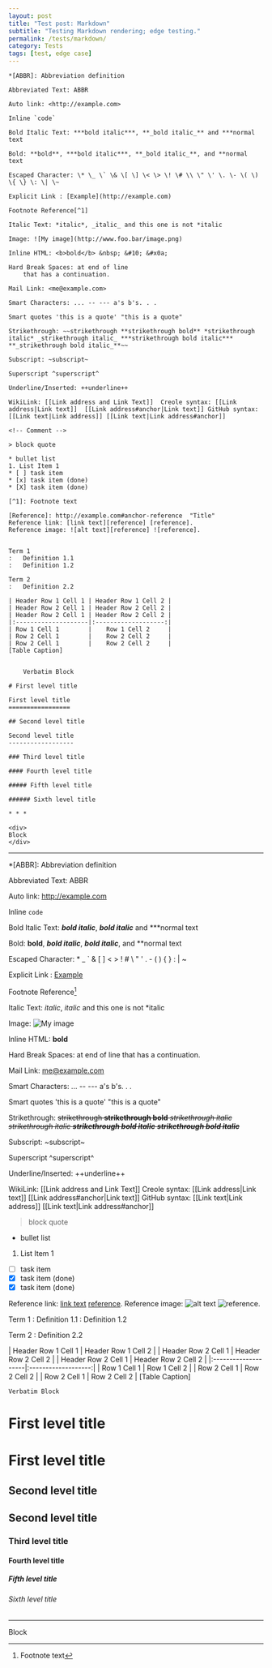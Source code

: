 ```yaml
---
layout: post
title: "Test post: Markdown"
subtitle: "Testing Markdown rendering; edge testing."
permalink: /tests/markdown/
category: Tests
tags: [test, edge case]
---
```



```
*[ABBR]: Abbreviation definition

Abbreviated Text: ABBR

Auto link: <http://example.com>

Inline `code`

Bold Italic Text: ***bold italic***, **_bold italic_** and ***normal text

Bold: **bold**, ***bold italic***, **_bold italic_**, and **normal text

Escaped Character: \* \_ \` \& \[ \] \< \> \! \# \\ \" \' \. \- \( \) \{ \} \: \| \~

Explicit Link : [Example](http://example.com)

Footnote Reference[^1]

Italic Text: *italic*, _italic_ and this one is not *italic

Image: ![My image](http://www.foo.bar/image.png)

Inline HTML: <b>bold</b> &nbsp; &#10; &#x0a;

Hard Break Spaces: at end of line
    that has a continuation.

Mail Link: <me@example.com>

Smart Characters: ... -- --- a's b's. . .

Smart quotes 'this is a quote' "this is a quote"

Strikethrough: ~~strikethrough **strikethrough bold** *strikethrough italic* _strikethrough italic_ ***strikethrough bold italic*** **_strikethrough bold italic_**~~

Subscript: ~subscript~

Superscript ^superscript^

Underline/Inserted: ++underline++

WikiLink: [[Link address and Link Text]]  Creole syntax: [[Link address|Link text]]  [[Link address#anchor|Link text]] GitHub syntax: [[Link text|Link address]] [[Link text|Link address#anchor]]

<!-- Comment -->

> block quote

* bullet list
1. List Item 1
* [ ] task item
* [x] task item (done)
* [X] task item (done)

[^1]: Footnote text

[Reference]: http://example.com#anchor-reference  "Title"
Reference link: [link text][reference] [reference].
Reference image: ![alt text][reference] ![reference].


Term 1
:   Definition 1.1
:   Definition 1.2

Term 2
:   Definition 2.2

| Header Row 1 Cell 1 | Header Row 1 Cell 2 |
| Header Row 2 Cell 1 | Header Row 2 Cell 2 |
| Header Row 2 Cell 1 | Header Row 2 Cell 2 |
|:--------------------|:-------------------:|
| Row 1 Cell 1        |    Row 1 Cell 2     |
| Row 2 Cell 1        |    Row 2 Cell 2     |
| Row 2 Cell 1        |    Row 2 Cell 2     |
[Table Caption]


    Verbatim Block

# First level title

First level title
=================

## Second level title

Second level title
------------------

### Third level title

#### Fourth level title

##### Fifth level title

###### Sixth level title

* * *

<div>
Block
</div>
```


---


*[ABBR]: Abbreviation definition

Abbreviated Text: ABBR

Auto link: <http://example.com>

Inline `code`

Bold Italic Text: ***bold italic***, **_bold italic_** and ***normal text

Bold: **bold**, ***bold italic***, **_bold italic_**, and **normal text

Escaped Character: \* \_ \` \& \[ \] \< \> \! \# \\ \" \' \. \- \( \) \{ \} \: \| \~

Explicit Link : [Example](http://example.com)

Footnote Reference[^1]

Italic Text: *italic*, _italic_ and this one is not *italic

Image: ![My image](http://www.foo.bar/image.png)

Inline HTML: <b>bold</b> &nbsp; &#10; &#x0a;

Hard Break Spaces: at end of line
    that has a continuation.

Mail Link: <me@example.com>

Smart Characters: ... -- --- a's b's. . .

Smart quotes 'this is a quote' "this is a quote"

Strikethrough: ~~strikethrough **strikethrough bold** *strikethrough italic* _strikethrough italic_ ***strikethrough bold italic*** **_strikethrough bold italic_**~~

Subscript: ~subscript~

Superscript ^superscript^

Underline/Inserted: ++underline++

WikiLink: [[Link address and Link Text]]  Creole syntax: [[Link address|Link text]]  [[Link address#anchor|Link text]] GitHub syntax: [[Link text|Link address]] [[Link text|Link address#anchor]]

<!-- Comment -->

> block quote

* bullet list
1. List Item 1
* [ ] task item
* [x] task item (done)
* [X] task item (done)

[^1]: Footnote text

[Reference]: http://example.com#anchor-reference  "Title"
Reference link: [link text][reference] [reference].
Reference image: ![alt text][reference] ![reference].


Term 1
:   Definition 1.1
:   Definition 1.2

Term 2
:   Definition 2.2

| Header Row 1 Cell 1 | Header Row 1 Cell 2 |
| Header Row 2 Cell 1 | Header Row 2 Cell 2 |
| Header Row 2 Cell 1 | Header Row 2 Cell 2 |
|:--------------------|:-------------------:|
| Row 1 Cell 1        |    Row 1 Cell 2     |
| Row 2 Cell 1        |    Row 2 Cell 2     |
| Row 2 Cell 1        |    Row 2 Cell 2     |
[Table Caption]


    Verbatim Block

# First level title

First level title
=================

## Second level title

Second level title
------------------

### Third level title

#### Fourth level title

##### Fifth level title

###### Sixth level title

* * *

<div>
Block
</div>
